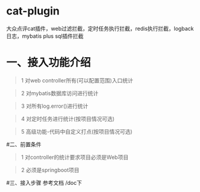 # cat-plugin
大众点评cat插件，web过滤拦截，定时任务执行拦截，redis执行拦截，logback日志，mybatis plus sql插件拦截

# 一、接入功能介绍
>1 对web controller所有(可以配置范围)入口统计

>2 对mybatis数据库访问进行统计

>3 对所有log.error()进行统计

>4 对定时任务进行统计(按项目情况可选)

>5 高级功能-代码中自定义打点(按项目情况可选)


#二、前置条件
>1 对controller的统计要求项目必须是Web项目

>2 必须是springboot项目


#三、接入步骤
参考文档 /doc下

